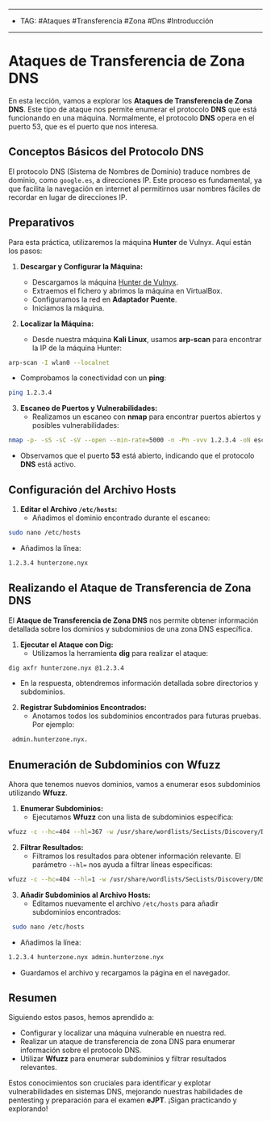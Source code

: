 
----
- TAG: #Ataques #Transferencia #Zona #Dns #Introducción 
---
# Ataques de Transferencia de Zona DNS

En esta lección, vamos a explorar los **Ataques de Transferencia de Zona DNS**. Este tipo de ataque nos permite enumerar el protocolo **DNS** que está funcionando en una máquina. Normalmente, el protocolo **DNS** opera en el puerto 53, que es el puerto que nos interesa.

## Conceptos Básicos del Protocolo DNS

El protocolo DNS (Sistema de Nombres de Dominio) traduce nombres de dominio, como `google.es`, a direcciones IP. Este proceso es fundamental, ya que facilita la navegación en internet al permitirnos usar nombres fáciles de recordar en lugar de direcciones IP.

## Preparativos

Para esta práctica, utilizaremos la máquina **Hunter** de Vulnyx. Aquí están los pasos:

1. **Descargar y Configurar la Máquina:**
   - Descargamos la máquina [Hunter de Vulnyx](https://vulnyx.com/#hunter).
   - Extraemos el fichero y abrimos la máquina en VirtualBox.
   - Configuramos la red en **Adaptador Puente**.
   - Iniciamos la máquina.

2. **Localizar la Máquina:**
   - Desde nuestra máquina **Kali Linux**, usamos **arp-scan** para encontrar la IP de la máquina Hunter:
```bash
arp-scan -I wlan0 --localnet
```
   - Comprobamos la conectividad con un **ping**:
```bash
ping 1.2.3.4
```

3. **Escaneo de Puertos y Vulnerabilidades:**
   - Realizamos un escaneo con **nmap** para encontrar puertos abiertos y posibles vulnerabilidades:
```bash
nmap -p- -sS -sC -sV --open --min-rate=5000 -n -Pn -vvv 1.2.3.4 -oN escaneo
```
   - Observamos que el puerto **53** está abierto, indicando que el protocolo **DNS** está activo.

## Configuración del Archivo Hosts

1. **Editar el Archivo `/etc/hosts`:**
   - Añadimos el dominio encontrado durante el escaneo:
```bash
sudo nano /etc/hosts
```
   - Añadimos la línea:
```bash
1.2.3.4 hunterzone.nyx
```

## Realizando el Ataque de Transferencia de Zona DNS

El **Ataque de Transferencia de Zona DNS** nos permite obtener información detallada sobre los dominios y subdominios de una zona DNS específica.

1. **Ejecutar el Ataque con Dig:**
   - Utilizamos la herramienta **dig** para realizar el ataque:
```bash
dig axfr hunterzone.nyx @1.2.3.4
```
   - En la respuesta, obtendremos información detallada sobre directorios y subdominios.

2. **Registrar Subdominios Encontrados:**
   - Anotamos todos los subdominios encontrados para futuras pruebas. Por ejemplo:
```bash
 admin.hunterzone.nyx.
```

## Enumeración de Subdominios con Wfuzz

Ahora que tenemos nuevos dominios, vamos a enumerar esos subdominios utilizando **Wfuzz**.

1. **Enumerar Subdominios:**
   - Ejecutamos **Wfuzz** con una lista de subdominios específica:
```bash
wfuzz -c --hc=404 --hl=367 -w /usr/share/wordlists/SecLists/Discovery/DNS/subdomains-top1million-20000.txt -H "Host: FUZZ.devhunter.nyx" -u http://1.2.3.4
```

2. **Filtrar Resultados:**
   - Filtramos los resultados para obtener información relevante. El parámetro `--hl=` nos ayuda a filtrar líneas específicas:
```bash
wfuzz -c --hc=404 --hl=1 -w /usr/share/wordlists/SecLists/Discovery/DNS/subdomains-top1million-20000.txt -H "Host: FUZZ.devhunter.nyx" -u http://1.2.3.4
```

3. **Añadir Subdominios al Archivo Hosts:**
   - Editamos nuevamente el archivo `/etc/hosts` para añadir subdominios encontrados:
```bash
 sudo nano /etc/hosts
```
   - Añadimos la línea:
```bash
1.2.3.4 hunterzone.nyx admin.hunterzone.nyx
```
   - Guardamos el archivo y recargamos la página en el navegador.

## Resumen

Siguiendo estos pasos, hemos aprendido a:

- Configurar y localizar una máquina vulnerable en nuestra red.
- Realizar un ataque de transferencia de zona DNS para enumerar información sobre el protocolo DNS.
- Utilizar **Wfuzz** para enumerar subdominios y filtrar resultados relevantes.

Estos conocimientos son cruciales para identificar y explotar vulnerabilidades en sistemas DNS, mejorando nuestras habilidades de pentesting y preparación para el examen **eJPT**. ¡Sigan practicando y explorando!


